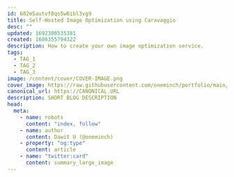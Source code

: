 ```yaml
---
id: 682m5autvf0qs5w6ibl3vg9
title: Self-Hosted Image Optimization using Caravaggio
desc: ""
updated: 1692300535381
created: 1686355794322
description: How to create your own image optimization service.
tags:
  - TAG_1
  - TAG_2
  - TAG_3
image: /content/cover/COVER-IMAGE.png
cover_image: https://raw.githubusercontent.com/oneminch/portfolio/main/public/content/cover/FILE-SLUG.png
canonical_url: https://CANONICAL.URL
description: SHORT BLOG DESCRIPTION
head:
  meta:
    - name: robots
      content: "index, follow"
    - name: author
      content: Dawit U (@oneminch)
    - property: "og:type"
      content: article
    - name: "twitter:card"
      content: summary_large_image
---
```

